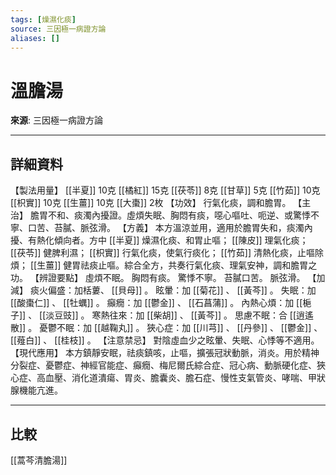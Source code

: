 ```yaml
---
tags: [燥濕化痰]
source: 三因極一病證方論
aliases: []
---
```


# 溫膽湯

**來源**: 三因極一病證方論  

---

## 詳細資料
【製法用量】 [[半夏]] 10克 [[橘紅]] 15克 [[茯苓]] 8克 [[甘草]] 5克 [[竹茹]] 10克 [[枳實]] 10克 [[生薑]] 10克 [[大棗]] 2枚
【功效】
行氣化痰，調和膽胃。
【主治】
膽胃不和、痰濁內擾證。虛煩失眠、胸悶有痰，噁心嘔吐、呃逆、或驚悸不寧、口苦、苔膩、脈弦滑。
【方義】
本方溫涼並用，適用於膽胃失和，痰濁內擾、有熱化傾向者。方中 [[半夏]] 燥濕化痰、和胃止嘔； [[陳皮]] 理氣化痰； [[茯苓]] 健脾利濕； [[枳實]] 行氣化痰，使氣行痰化； [[竹茹]] 清熱化痰，止嘔除煩； [[生薑]] 健胃祛痰止嘔。綜合全方，共奏行氣化痰、理氣安神，調和膽胃之功。
【辨證要點】
虛煩不眠。
胸悶有痰。
驚悸不寧。
苔膩口苦。
脈弦滑。
【加減】
痰火偏盛：加栝蔞、 [[貝母]] 。
眩暈：加 [[菊花]] 、 [[黃芩]] 。
失眠：加 [[酸棗仁]] 、 [[牡蠣]] 。
癲癇：加 [[鬱金]] 、 [[石菖蒲]] 。
內熱心煩：加 [[梔子]] 、 [[淡豆豉]] 。
寒熱往來：加 [[柴胡]] 、 [[黃芩]] 。
思慮不眠：合 [[逍遙散]] 。
憂鬱不眠：加 [[越鞠丸]] 。
狹心症：加 [[川芎]] 、 [[丹參]] 、 [[鬱金]] 、 [[薤白]] 、 [[桂枝]] 。
【注意禁忌】
對陰虛血少之眩暈、失眠、心悸等不適用。
【現代應用】
本方鎮靜安眠，祛痰鎮咳，止嘔，擴張冠狀動脈，消炎。用於精神分裂症、憂鬱症、神經官能症、癲癇、梅尼爾氏綜合症、冠心病、動脈硬化症、狹心症、高血壓、消化道潰瘍、胃炎、膽囊炎、膽石症、慢性支氣管炎、哮喘、甲狀腺機能亢進。

---

## 比較
[[蒿芩清膽湯]]
